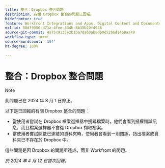 ```yaml
---
title: 整合：Dropbox 整合問題
description: 有關 Dropbox 整合的問題已回報。
hidefromtoc: true
feature: Workfront Integrations and Apps, Digital Content and Documents
exl-id: 58df9050-d71a-4fee-834b-8b15b20f4946
source-git-commit: 4a75c9135e2b1ba7dab0ab8d69d52b6d1469aa49
workflow-type: tm+mt
source-wordcount: '104'
ht-degree: 100%

---
```


# 整合：Dropbox 整合問題

>[!NOTE]
>
>此問題已在 2024 年 8 月 1 日修正。

以下是已回報的有關 Dropbox 整合的問題：

* 當使用者嘗試在 Dropbox 檔案選擇器中搜尋檔案時，他們會看到授權錯誤訊息，而且檔案選擇器不會從 Dropbox 擷取檔案。
* 當使用者嘗試開啟已連結的資料夾時，使用者會看到一則錯誤，指出檔案或資料夾已不存在於 Dropbox 中。

這些問題是因 Dropbox 的問題所造成，而非 Workfront 的問題。

_於 2024 年 4 月 12 日首次回報。_
